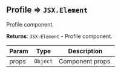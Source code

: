 <a name="module_Profile"></a>

## Profile ⇒ <code>JSX.Element</code>
Profile component.

**Returns**: <code>JSX.Element</code> - Profile component.  

| Param | Type | Description |
| --- | --- | --- |
| props | <code>Object</code> | Component props. |

